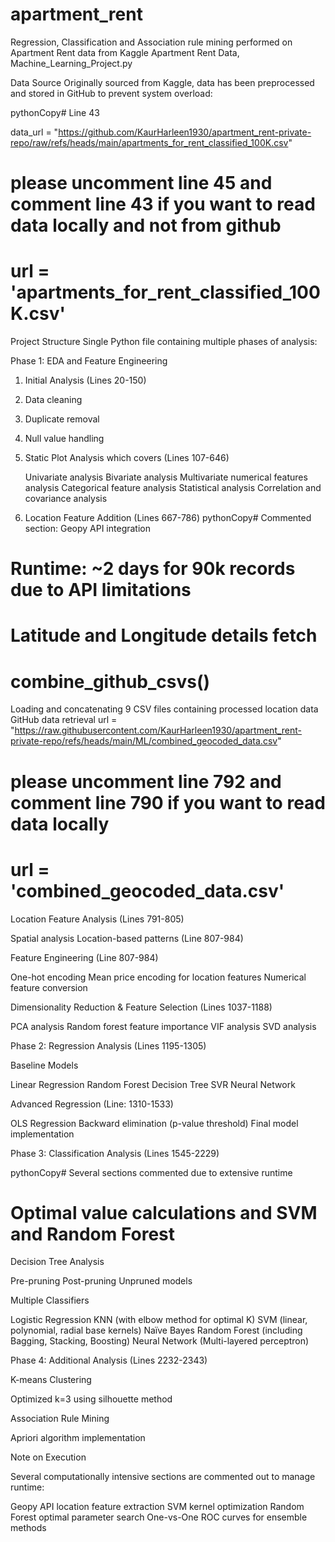 # apartment_rent
Regression, Classification and Association rule mining performed on Apartment Rent data from Kaggle
Apartment Rent Data, Machine_Learning_Project.py

Data Source
Originally sourced from Kaggle, data has been preprocessed and stored in GitHub to prevent system overload:

pythonCopy# Line 43



data_url = "https://github.com/KaurHarleen1930/apartment_rent-private-repo/raw/refs/heads/main/apartments_for_rent_classified_100K.csv"
# please uncomment line 45 and comment line 43 if you want to read data locally and not from github
# url = 'apartments_for_rent_classified_100K.csv'

Project Structure
Single Python file containing multiple phases of analysis:

Phase 1: EDA and Feature Engineering

1. Initial Analysis (Lines 20-150)

2. Data cleaning
3. Duplicate removal
4. Null value handling


5. Static Plot Analysis which covers (Lines 107-646)

    Univariate analysis
    Bivariate analysis
    Multivariate numerical features analysis
    Categorical feature analysis
    Statistical analysis
    Correlation and covariance analysis


6. Location Feature Addition (Lines 667-786)
pythonCopy# Commented section: Geopy API integration
# Runtime: ~2 days for 90k records due to API limitations
# Latitude and Longitude details fetch
# combine_github_csvs()


Loading and concatenating 9 CSV files containing processed location data
GitHub data retrieval
url = "https://raw.githubusercontent.com/KaurHarleen1930/apartment_rent-private-repo/refs/heads/main/ML/combined_geocoded_data.csv"
# please uncomment line 792 and comment line 790 if you want to read data locally
# url = 'combined_geocoded_data.csv'

Location Feature Analysis (Lines 791-805)

Spatial analysis
Location-based patterns (Line 807-984)


Feature Engineering (Line 807-984)

One-hot encoding
Mean price encoding for location features
Numerical feature conversion


Dimensionality Reduction & Feature Selection (Lines 1037-1188)

PCA analysis
Random forest feature importance
VIF analysis
SVD analysis



Phase 2: Regression Analysis (Lines 1195-1305)

Baseline Models

Linear Regression
Random Forest
Decision Tree
SVR
Neural Network


Advanced Regression (Line: 1310-1533)

OLS Regression
Backward elimination (p-value threshold)
Final model implementation



Phase 3: Classification Analysis (Lines 1545-2229)

pythonCopy# Several sections commented due to extensive runtime
# Optimal value calculations and SVM and Random Forest

Decision Tree Analysis

Pre-pruning
Post-pruning
Unpruned models


Multiple Classifiers

Logistic Regression
KNN (with elbow method for optimal K)
SVM (linear, polynomial, radial base kernels)
Naïve Bayes
Random Forest (including Bagging, Stacking, Boosting)
Neural Network (Multi-layered perceptron)



Phase 4: Additional Analysis (Lines 2232-2343)

K-means Clustering

Optimized k=3 using silhouette method


Association Rule Mining

Apriori algorithm implementation



Note on Execution

Several computationally intensive sections are commented out to manage runtime:

Geopy API location feature extraction
SVM kernel optimization
Random Forest optimal parameter search
One-vs-One ROC curves for ensemble methods
